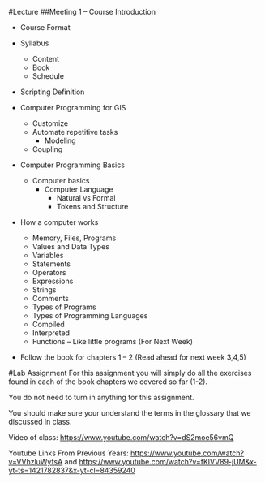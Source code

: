 ﻿#Lecture
##Meeting 1 – Course Introduction
* Course Format
* Syllabus
  * Content
  * Book
  * Schedule

* Scripting Definition
* Computer Programming for GIS
  * Customize
  * Automate repetitive tasks
    * Modeling
  * Coupling

* Computer Programming Basics
  * Computer basics
    * Computer Language
      * Natural vs Formal
      * Tokens and Structure
* How a computer works
  * Memory, Files, Programs
  * Values and Data Types
  * Variables
  * Statements
  * Operators
  * Expressions
  * Strings
  * Comments
  * Types of Programs
  * Types of Programming Languages
  * Compiled
  * Interpreted
  * Functions – Like little programs (For Next Week)


* Follow the book for chapters 1 – 2 (Read ahead for next week 3,4,5)

#Lab Assignment
For this assignment you will simply do all the exercises found in each of the book chapters we covered so far (1-2).  

You do not need to turn in anything for this assignment.

You should make sure your understand the terms in the glossary that we discussed in class.

Video of class: https://www.youtube.com/watch?v=dS2moe56vmQ

Youtube Links From Previous Years: https://www.youtube.com/watch?v=VVhzluWyfsA and https://www.youtube.com/watch?v=fKlVV89-jUM&x-yt-ts=1421782837&x-yt-cl=84359240
